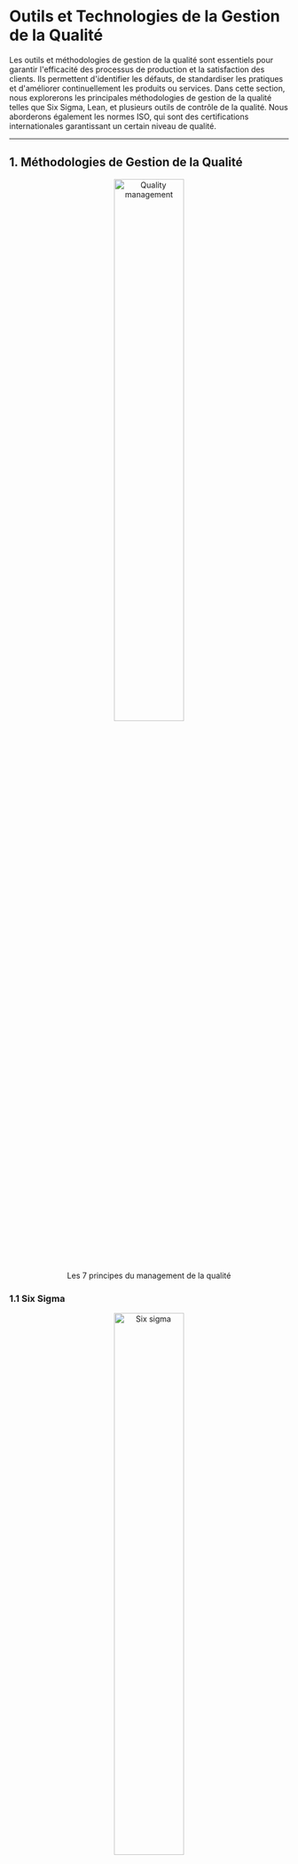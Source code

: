 # Outils et Technologies de la Gestion de la Qualité

Les outils et méthodologies de gestion de la qualité sont essentiels pour garantir l'efficacité des processus de production et la satisfaction des clients. Ils permettent d'identifier les défauts, de standardiser les pratiques et d'améliorer continuellement les produits ou services. Dans cette section, nous explorerons les principales méthodologies de gestion de la qualité telles que Six Sigma, Lean, et plusieurs outils de contrôle de la qualité. Nous aborderons également les normes ISO, qui sont des certifications internationales garantissant un certain niveau de qualité.

---

## 1. Méthodologies de Gestion de la Qualité

<div align="center">
  <img src="./assets/quality_management.png" alt="Quality management" width = "50%"/>
  <p>Les 7 principes du management de la qualité</p>
</div>

### 1.1 Six Sigma

<div align="center">
  <img src="./assets/six_sigma.jpg" alt="Six sigma" width = "50%"/>
  <p></p>
</div>

**Six Sigma** est une méthodologie de gestion de la qualité centrée sur la réduction des variations dans les processus pour améliorer la qualité des produits et services. Développée à l’origine par Motorola, cette approche vise à réduire les défauts à un niveau proche de zéro (moins de 3,4 défauts par million d'opportunités).

#### Principes clés de Six Sigma :

<div align="center">
  <img src="./assets/dmaic.webp" alt="DMAIC" width = "50%"/>
  <p></p>
</div>

- **DMAIC** : Une méthodologie structurée en cinq étapes pour l'amélioration continue :
  
  - **D**éfinir le problème.
  - **M**esurer les données et la performance actuelle.
  - **A**nalyser les causes profondes des problèmes.
  - **I**mprover (Améliorer) le processus.
  - **C**ontroler le processus pour garantir que les améliorations sont maintenues.
  
- **Réduction de la variabilité** : Six Sigma vise à réduire la variation dans les processus de production pour garantir que le produit ou service est conforme aux attentes des clients.

- **Certifications Six Sigma** : Les niveaux de certification incluent les ceintures jaune, verte, noire et maître ceinture noire, chaque niveau représentant une expertise croissante dans l'utilisation des outils et concepts Six Sigma.

#### Avantages de Six Sigma :

- **Réduction des coûts** : En éliminant les défauts et en améliorant l'efficacité des processus, les entreprises peuvent réduire les coûts liés aux reprises, à la garantie et à la non-qualité.
- **Amélioration continue** : L'approche DMAIC encourage une amélioration constante des processus.
- **Meilleure satisfaction client** : En réduisant les défauts, Six Sigma améliore la satisfaction client et la fidélité.

### 1.2 Lean

<div align="center">
  <img src="./assets/lean.png" alt="LEAN" width = "50%"/>
  <p></p>
</div>

**Lean** est une méthodologie qui vise à maximiser la valeur pour le client en minimisant le gaspillage. Développé à partir des principes de production de Toyota, Lean se concentre sur l'optimisation des processus pour améliorer l'efficacité et éliminer les étapes ou ressources qui n'ajoutent pas de valeur.

#### Les 7 types de gaspillages (Muda) identifiés par Lean :

<div align="center">
  <img src="./assets/muda.webp" alt="Muda" width = "50%"/>
  <p></p>
</div>

1. **Surproduction** : Produire plus que la demande réelle.
2. **Attente** : Temps d’attente inutile dans les processus.
3. **Transport** : Déplacements inutiles de matériaux ou produits.
4. **Stocks excessifs** : Surabondance de matières premières ou de produits finis.
5. **Mouvements** : Mouvements superflus des travailleurs ou des machines.
6. **Surprocessing** : Exécuter des processus inutiles ou plus complexes que nécessaire.
7. **Défauts** : Produits défectueux nécessitant des reprises ou des remplacements.

#### Outils Lean :

- **Kanban** : Un système de gestion visuel des flux de travail qui optimise la production en fonction de la demande.
- **5S** : Une méthodologie d’organisation du lieu de travail qui optimise l'efficacité à travers cinq étapes : Seiri (Trier), Seiton (Ranger), Seiso (Nettoyer), Seiketsu (Standardiser), Shitsuke (Discipliner).

#### Avantages de Lean :

- **Amélioration de l'efficacité** : En éliminant le gaspillage, Lean permet d'optimiser les processus et d'accélérer la production.
- **Réduction des coûts** : Lean aide à diminuer les coûts en éliminant les activités inutiles et en réduisant les stocks excédentaires.
- **Augmentation de la flexibilité** : Les entreprises qui adoptent Lean peuvent plus facilement s'adapter aux changements dans la demande du marché.

### 1.3 Comparaison entre Six Sigma et Lean

Bien que Six Sigma et Lean aient des objectifs similaires – améliorer les processus et réduire les défauts – ils se concentrent sur des aspects différents :
- **Six Sigma** se concentre principalement sur la **réduction de la variabilité** et l'amélioration de la qualité en identifiant et en éliminant les défauts.
- **Lean** se concentre sur la **réduction du gaspillage** et l'amélioration de l'efficacité des processus.

Certaines entreprises adoptent une combinaison des deux approches, connue sous le nom de **Lean Six Sigma**, pour profiter des avantages des deux méthodologies.

---

## 2. Outils de Contrôle de la Qualité

Les outils de contrôle de la qualité sont utilisés pour analyser les processus, identifier les causes des problèmes, et mettre en place des solutions correctives. Ces outils permettent de surveiller les processus de manière systématique pour garantir qu'ils restent conformes aux attentes de qualité.

### 2.1 Diagramme de Pareto


<div align="center">
  <img src="./assets/pareto.png" alt="Pareto" width = "50%"/>
  <p></p>
</div>


Le **diagramme de Pareto** est un outil graphique qui permet d'identifier les problèmes les plus significatifs dans un processus. Il est basé sur le principe de ***Pareto***, aussi appelé la règle des 80/20, qui stipule que 80 % des effets proviennent de 20 % des causes.

#### Caractéristiques du diagramme de Pareto :

- **Utilisation** : Le diagramme classe les causes de problèmes par ordre d'importance (par fréquence ou par impact financier) afin de se concentrer sur les causes ayant le plus grand impact.
- **Avantage** : Il permet aux équipes de concentrer leurs efforts sur les problèmes qui, une fois résolus, auront le plus grand effet positif sur la qualité.

#### Exemple d’application :

- Lors d’une analyse des défauts dans une ligne de production, un diagramme de Pareto peut révéler que 80 % des défauts sont causés par seulement 20 % des étapes du processus. Cela permet à l’équipe de se concentrer sur l’amélioration de ces étapes spécifiques.

### 2.2 Diagramme de Cause à Effet (Ishikawa)

<div align="center">
  <img src="./assets/ishikawa.webp" alt="Ishakawa" width = "50%"/>
  <p></p>
</div>

Le **diagramme de cause à effet**, aussi appelé **diagramme d'Ishikawa** ou **diagramme en arêtes de poisson**, est un outil utilisé pour identifier les causes possibles d'un problème ou d'un défaut. Il organise les causes en catégories afin de faciliter l'analyse et la résolution du problème.

#### Étapes de création du diagramme :

1. **Définir le problème** : Il est inscrit à la "tête" du diagramme.
2. **Identifier les causes principales** : Classer les causes potentielles en plusieurs catégories (les 5M : Matériaux, Méthodes, Machines, Main-d'œuvre, Milieu).
3. **Explorer les sous-causes** : Pour chaque catégorie, identifier les sous-causes potentielles qui contribuent au problème.

#### Avantages du diagramme de cause à effet :

- **Visualisation** : Il permet de visualiser les relations entre un problème et ses causes potentielles.
- **Outil collaboratif** : Utilisé dans les sessions de brainstorming, il aide les équipes à réfléchir de manière exhaustive aux causes d'un problème.

### 2.3 Autres Outils de Contrôle de la Qualité

- **Histogrammes** : Utilisés pour montrer la distribution des données liées à un processus. Ils permettent de visualiser la fréquence des occurrences d’un événement.
- **Cartes de contrôle** : Utilisées pour surveiller un processus en continu et détecter les variations qui pourraient affecter la qualité.
- **Feuilles de contrôle** : Simples formulaires utilisés pour collecter des données en temps réel sur des événements spécifiques (par exemple, le nombre de défauts par heure).

---

## 3. Certification de Qualité : Normes ISO

<div align="center">
  <img src="./assets/iso_normalisation.png" alt="ISO" width = "50%"/>
  <p></p>
</div>

### 3.1 Qu'est-ce qu'une norme ISO ?

Les **normes ISO** sont des standards internationaux publiés par l'Organisation internationale de normalisation (ISO). Ces normes définissent des critères de qualité, de sécurité et d'efficacité pour les produits et services. L'objectif principal des normes ISO est d'assurer que les entreprises respectent des pratiques de gestion de la qualité uniformes et reconnues à l'échelle mondiale.

### 3.2 Principales Normes ISO

- **ISO 9001 : Gestion de la Qualité** : C'est la norme la plus connue et la plus utilisée pour la gestion de la qualité. Elle définit des critères pour un système de gestion de la qualité (SMQ), centrés sur la satisfaction client et l'amélioration continue.
  
  #### Principes clés de l'ISO 9001 :
  - **Approche processus** : L’entreprise doit définir et gérer ses processus pour s’assurer qu’ils contribuent à l’amélioration de la qualité.
  - **Amélioration continue** : Les entreprises doivent s’engager à une amélioration continue de leurs processus pour répondre aux exigences des clients.
  - **Prise de décision basée sur les preuves** : Les décisions doivent être prises sur la base de données et d’analyses rigoureuses.

- **ISO 14001 : Gestion Environnementale** : Cette norme aide les entreprises à minimiser leur impact environnemental. Elle est souvent utilisée conjointement avec l'ISO 9001 pour gérer à la fois la qualité et l'impact environnemental.

- **ISO 45001 : Santé et Sécurité au Travail** : Concerne les systèmes de gestion de la santé et de la sécurité au travail.

### 3.3 Avantages des Certifications ISO

- **Confiance accrue des clients** : Une certification ISO montre aux clients que l'entreprise s'engage à maintenir des normes élevées de qualité.
- **Meilleure compétitivité** : Les entreprises certifiées ISO sont souvent préférées par les partenaires et clients internationaux.
- **Amélioration de la performance interne** : Les normes ISO poussent les entreprises à optimiser leurs processus et à réduire les inefficacités.

---

## Conclusion

Les outils et technologies de gestion de la qualité jouent un rôle crucial dans la réussite à long terme des entreprises. Que ce soit à travers les méthodologies comme Six Sigma et Lean, ou l’utilisation d’outils tels que les diagrammes de Pareto et les diagrammes de cause à effet, l’objectif est toujours de maximiser l’efficacité et la satisfaction du client. Les certifications ISO, quant à elles, garantissent que les entreprises respectent des normes de qualité reconnues mondialement, offrant ainsi un avantage concurrentiel significatif.
